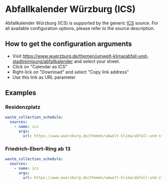 # Abfallkalender Würzburg (ICS)

Abfallkalender Würzburg (ICS) is supported by the generic [ICS](/doc/source/ics.md) source. For all available configuration options, please refer to the source description.


## How to get the configuration arguments

- Visit <https://www.wuerzburg.de/themen/umwelt-klima/abfall-und-stadtreinigung/abfallkalender> and select your street.
- Click on "Calendar as ICS"
- Right-lick on "Download" and select "Copy link address"
- Use this link as URL parameter

## Examples

### Residenzplatz

```yaml
waste_collection_schedule:
  sources:
    - name: ics
      args:
        url: https://www.wuerzburg.de/themen/umwelt-klima/abfall-und-stadtreinigung/abfallkalender/ics?ev[addr]=19935
```
### Friedrich-Ebert-Ring ab 13

```yaml
waste_collection_schedule:
  sources:
    - name: ics
      args:
        url: https://www.wuerzburg.de/themen/umwelt-klima/abfall-und-stadtreinigung/abfallkalender/ics?ev[addr]=19943
```
